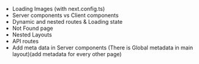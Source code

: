- Loading Images (with next.config.ts)
- Server components vs Client components
- Dynamic and nested routes & Loading state
- Not Found page
- Nested Layouts
- API routes
- Add meta data in Server components (There is Global metadata in main layout)(add metadata for every other page)